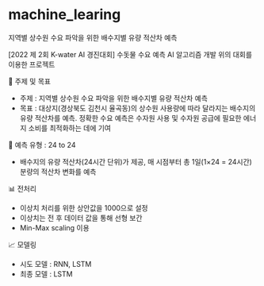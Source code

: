 # machine_learing
지역별 상수원 수요 파악을 위한 배수지별 유량 적산차 예측

[2022 제 2회 K-water AI 경진대회] 수돗물 수요 예측 AI 알고리즘 개발
위의 대회를 이용한 프로젝트

📍 주제 및 목표
   * 주제 : 지역별 상수원 수요 파악을 위한 배수지별 유량 적산차 예측
   * 목표 : 대상지(경상북도 김천시 율곡동)의 상수원 사용량에 따라 달라지는 배수지의 유량 적산차를 예측. 정확한 수요 예측은 수자원 사용 및 수자원 공급에 필요한 에너지 소비를 최적화하는 데에 기여

📍 예측 유형 : 24 to 24
   * 배수지의 유량 적산차(24시간 단위)가 제공, 매 시점부터 총 1일(1×24 = 24시간) 분량의 적산차 변화를 예측

📊 전처리
   * 이상치 처리를 위한 상안값을 1000으로 설정
   * 이상치는 전 후 데이터 값을 통해 선형 보간
   * Min-Max scaling 이용

📈 모델링
   * 시도 모델 : RNN, LSTM
   * 최종 모델 : LSTM
